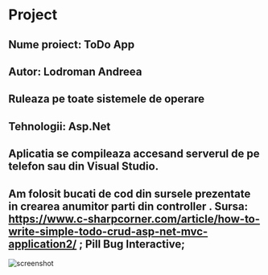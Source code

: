 # Project

## Nume proiect: ToDo App

## Autor: Lodroman Andreea

## Ruleaza pe toate sistemele de operare

## Tehnologii: Asp.Net

## Aplicatia se compileaza accesand serverul de pe telefon sau din Visual Studio.

## Am folosit bucati de cod din sursele prezentate in crearea anumitor parti din controller . Sursa: https://www.c-sharpcorner.com/article/how-to-write-simple-todo-crud-asp-net-mvc-application2/ ; Pill Bug Interactive;





![screenshot](https://user-images.githubusercontent.com/56259361/73610130-d365b080-45dc-11ea-9cc4-ac2bde2e5c03.jpeg)
